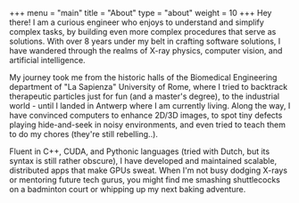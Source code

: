 +++
menu = "main"
title = "About"
type = "about"
weight = 10
+++
Hey there! I am a curious engineer who enjoys to understand and simplify complex tasks, by building even more complex procedures that serve as solutions. With over 8 years under my belt in crafting software solutions, I have wandered through the realms of X-ray physics, computer vision, and artificial intelligence.

My journey took me from the historic halls of the Biomedical Engineering department of "La Sapienza" University of Rome, where I tried to backtrack therapeutic particles just for fun (and a master's degree), to the industrial world - until I landed in Antwerp where I am currently living. Along the way, I have convinced computers to enhance 2D/3D images, to spot tiny defects playing hide-and-seek in noisy environments, and even tried to teach them to do my chores (they're still rebelling..).

Fluent in C++, CUDA, and Pythonic languages (tried with Dutch, but its syntax is still rather obscure), I have developed and maintained scalable, distributed apps that make GPUs sweat. When I'm not busy dodging X-rays or mentoring future tech gurus, you might find me smashing shuttlecocks on a badminton court or whipping up my next baking adventure.
